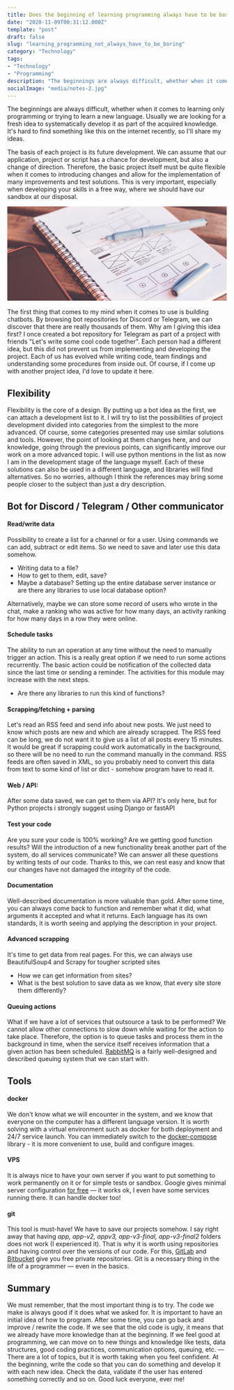 ```yaml
---
title: Does the beginning of learning programming always have to be boring?
date: "2020-11-09T00:31:12.000Z"
template: "post"
draft: false
slug: "learning_programming_not_always_have_to_be_boring"
category: "Technology"
tags:
- "Technology"
- "Programming"
description: "The beginnings are always difficult, whether when it comes to learning programming or trying to learn a new language. Usually we are looking for a fresh idea to systematically develop it as part of the acquired knowledge. It's hard to find something like this on the internet recently, so I'll share my ideas."
socialImage: "media/notes-2.jpg"
---
```


The beginnings are always difficult, whether when it comes to learning only programming or trying to learn a new language. Usually we are looking for a fresh idea to systematically develop it as part of the acquired knowledge. It's hard to find something like this on the internet recently, so I'll share my ideas.

The basis of each project is its future development. We can assume that our application, project or script has a chance for development, but also a change of direction. Therefore, the basic project itself must be quite flexible when it comes to introducing changes and allow for the implementation of many improvements and test solutions. This is very important, especially when developing your skills in a free way, where we should have our sandbox at our disposal.

![Finding flexible base project](/media/notes-2.jpg)

The first thing that comes to my mind when it comes to use is building chatbots. By browsing bot repositories for Discord or Telegram, we can discover that there are really thousands of them. Why am I giving this idea first? I once created a bot repository for Telegram as part of a project with friends "Let's write some cool code together". Each person had a different idea, but this did not prevent us from implementing and developing the project. Each of us has evolved while writing code, team findings and understanding some procedures from inside out. Of course, if I come up with another project idea, I'd love to update it here.

## Flexibility
Flexibility is the core of a design. By putting up a bot idea as the first, we can attach a development list to it. I will try to list the possibilities of project development divided into categories from the simplest to the more advanced. Of course, some categories presented may use similar solutions and tools. However, the point of looking at them changes here, and our knowledge, going through the previous points, can significantly improve our work on a more advanced topic. I will use python mentions in the list as now I am in the development stage of the language myself. Each of these solutions can also be used in a different language, and libraries will find alternatives. So no worries, although I think the references may bring some people closer to the subject than just a dry description.

## Bot for Discord / Telegram / Other communicator

#### Read/write data
Possibility to create a list for a channel or for a user. Using commands we can add, subtract or edit items.
So we need to save and later use this data somehow.
- Writing data to a file?
- How to get to them, edit, save?
- Maybe a database? Setting up the entire database server instance or are there any libraries to use local database option?

Alternatively, maybe we can store some record of users who wrote in the chat, make a ranking who was active for how many days, an activity ranking for how many days in a row they were online.

#### Schedule tasks
The ability to run an operation at any time without the need to manually trigger an action. This is a really great option if we need to run some actions recurrently. The basic action could be notification of the collected data since the last time or sending a reminder. The activities for this module may increase with the next steps.
- Are there any libraries to run this kind of functions?

#### Scrapping/fetching + parsing
Let's read an RSS feed and send info about new posts. We just need to know which posts are new and which are already scrapped. The RSS feed can be long, we do not want it to give us a list of all posts every 15 minutes. It would be great if scrapping could work automatically in the background, so there will be no need to run the command manually in the command. RSS feeds are often saved in XML, so you probably need to convert this data from text to some kind of list or dict - somehow program have to read it.

#### Web / API:
After some data saved, we can get to them via API? It's only here, but for Python projects i strongly suggest using Django or fastAPI

#### Test your code
Are you sure your code is 100% working? Are we getting good function results? Will the introduction of a new functionality break another part of the system, do all services communicate? We can answer all these questions by writing tests of our code. Thanks to this, we can rest easy and know that our changes have not damaged the integrity of the code.

#### Documentation
Well-described documentation is more valuable than gold. After some time, you can always come back to function and remember what it did, what arguments it accepted and what it returns. Each language has its own standards, it is worth seeing and applying the description in your project.

#### Advanced scrapping
It's time to get data from real pages. For this, we can always use BeautifulSoup4 and Scrapy for tougher scripted sites
- How we can get information from sites?
- What is the best solution to save data as we know, that every site store them differently?

#### Queuing actions
What if we have a lot of services that outsource a task to be performed? We cannot allow other connections to slow down while waiting for the action to take place. Therefore, the option is to queue tasks and process them in the background in time, when the service itself receives information that a given action has been scheduled. [RabbitMQ](https://www.rabbitmq.com/) is a fairly well-designed and described queuing system that we can start with.

## Tools

#### docker
We don't know what we will encounter in the system, and we know that everyone on the computer has a different language version. It is worth solving with a virtual environment such as docker for both deployment and 24/7 service launch. You can immediately switch to the [docker-compose](https://docs.docker.com/compose/) library - it is more convenient to use, build and configure images.

#### VPS
It is always nice to have your own server if you want to put something to work permanently on it or for simple tests or sandbox. Google gives minimal server configuration [for free](https://cloud.google.com/free/) — it works ok, I even have some services running there. It can handle docker too!

#### git
This tool is must-have! We have to save our projects somehow. I say right away that having _app, app-v2, appv3, app-v3-final, app-v3-final2_ folders does not work (I experienced it). That is why it is worth using repositories and having control over the versions of our code. For this, [GitLab](https://gitlab.com) and [Bitbucket](https://bitbucket.org) give you free private repositories. Git is a necessary thing in the life of a programmer — even in the basics.

## Summary
We must remember, that the most important thing is to try. The code we make is always good if it does what we asked for. It is important to have an initial idea of ​​how to program. After some time, you can go back and improve / rewrite the code. If we see that the old code is ugly, it means that we already have more knowledge than at the beginning. If we feel good at programming, we can move on to new things and knowledge like tests, data structures, good coding practices, communication options, queuing, etc. — There are a lot of topics, but it is worth taking when you feel confident. At the beginning, write the code so that you can do something and develop it with each new idea. Check the data, validate if the user has entered something correctly and so on. Good luck everyone, ever me!